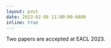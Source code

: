```yaml
---
layout: post
date: 2023-02-08 11:00:00-0400
inline: true
---
```


Two papers are accepted at EACL 2023.